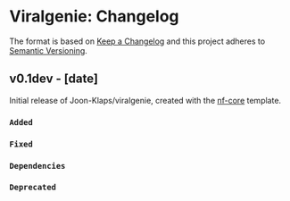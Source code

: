 # Viralgenie: Changelog

The format is based on [Keep a Changelog](https://keepachangelog.com/en/1.0.0/)
and this project adheres to [Semantic Versioning](https://semver.org/spec/v2.0.0.html).

## v0.1dev - [date]

Initial release of Joon-Klaps/viralgenie, created with the [nf-core](https://nf-co.re/) template.

### `Added`

### `Fixed`

### `Dependencies`

### `Deprecated`
